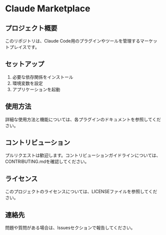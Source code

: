 # Claude Marketplace

## プロジェクト概要
このリポジトリは、Claude Code用のプラグインやツールを管理するマーケットプレイスです。

## セットアップ
1. 必要な依存関係をインストール
2. 環境変数を設定
3. アプリケーションを起動

## 使用方法
詳細な使用方法と機能については、各プラグインのドキュメントを参照してください。

## コントリビューション
プルリクエストは歓迎します。コントリビューションガイドラインについては、CONTRIBUTING.mdを確認してください。

## ライセンス
このプロジェクトのライセンスについては、LICENSEファイルを参照してください。

## 連絡先
問題や質問がある場合は、Issuesセクションで報告してください。